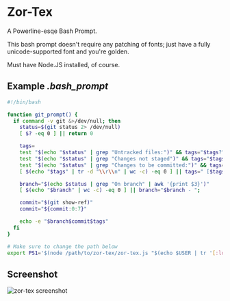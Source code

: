 # Zor-Tex
A Powerline-esqe Bash Prompt.

This bash prompt doesn't require any patching of fonts; just have a fully
unicode-supported font and you're golden.

Must have Node.JS installed, of course.

## Example *.bash_prompt*

~~~bash
#!/bin/bash

function git_prompt() {
  if command -v git &>/dev/null; then
    status=$(git status 2> /dev/null)
    [ $? -eq 0 ] || return 0

    tags=
    test "$(echo "$status" | grep "Untracked files:")" && tags="$tags?"
    test "$(echo "$status" | grep "Changes not staged")" && tags="$tags!"
    test "$(echo "$status" | grep "Changes to be committed:")" && tags="$tags+"
    [ $(echo "$tags" | tr -d "\\r\\n" | wc -c) -eq 0 ] || tags=" [$tags]";

    branch="$(echo $status | grep "On branch" | awk '{print $3}')"
    [ $(echo "$branch" | wc -c) -eq 0 ] || branch="$branch - ";

    commit="$(git show-ref)"
    commit="${commit:0:7}"

    echo -e "$branch$commit$tags"
  fi
}

# Make sure to change the path below
export PS1='$(node /path/to/zor-tex/zor-tex.js "$(echo $USER | tr '[:lower:]' '[:upper:]')" "\w" "$(git_prompt)" "$(date +"%a %b %d, %R")")\n$ '
~~~

## Screenshot
![zor-tex screenshot](http://i.imgur.com/D31yvJy.png?1)
